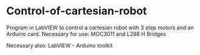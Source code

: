 # Control-of-cartesian-robot


Program in LabVIEW to control a cartesian robot with 3 step motors and an Arduino card.
Necessary for use: MOC3011 and L298 H Bridges

Necessary also: LabVIEW - Arduino toolkit

